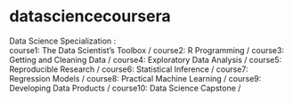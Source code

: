 # datasciencecoursera
Data Science Specialization :  
course1: The Data Scientist’s Toolbox /
course2: R Programming /
course3: Getting and Cleaning Data /
course4: Exploratory Data Analysis /
course5: Reproducible Research /
course6: Statistical Inference /
course7: Regression Models /
course8: Practical Machine Learning /
course9: Developing Data Products /
course10: Data Science Capstone /
